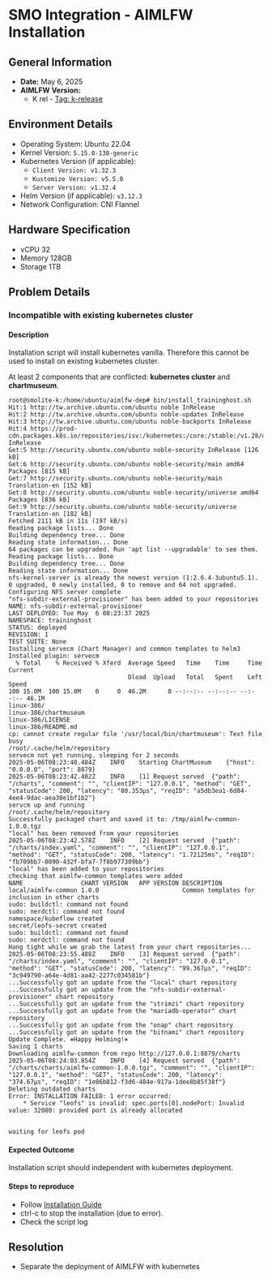 # SMO Integration - AIMLFW Installation

## General Information

* **Date:** May 6, 2025
* **AIMLFW Version:** 
    - K rel - [Tag: k-release](https://gerrit.o-ran-sc.org/r/gitweb?p=aiml-fw/aimlfw-dep.git;a=shortlog;h=refs/heads/k-release)
## Environment Details

* Operating System: Ubuntu 22.04
* Kernel Version: `5.15.0-138-generic`
* Kubernetes Version (if applicable): 
    * `Client Version: v1.32.3`
    * `Kustomize Version: v5.5.0`
    * `Server Version: v1.32.4`
* Helm Version (if applicable): `v3.12.3`
* Network Configuration: CNI Flannel

## Hardware Specification
* vCPU 32
* Memory 128GB
* Storage 1TB
  
## Problem Details
###  Incompatible with existing kubernetes cluster 
#### Description
Installation script will install kubernetes vanilla. Therefore this cannot be used to install on existing kubernetes cluster.

At least 2 components that are conflicted: **kubernetes cluster** and **chartmuseum**.

````
root@smolite-k:/home/ubuntu/aimlfw-dep# bin/install_traininghost.sh
Hit:1 http://tw.archive.ubuntu.com/ubuntu noble InRelease
Hit:2 http://tw.archive.ubuntu.com/ubuntu noble-updates InRelease                 
Hit:3 http://tw.archive.ubuntu.com/ubuntu noble-backports InRelease               
Hit:4 https://prod-cdn.packages.k8s.io/repositories/isv:/kubernetes:/core:/stable:/v1.28/deb  InRelease
Get:5 http://security.ubuntu.com/ubuntu noble-security InRelease [126 kB]
Get:6 http://security.ubuntu.com/ubuntu noble-security/main amd64 Packages [815 kB]
Get:7 http://security.ubuntu.com/ubuntu noble-security/main Translation-en [152 kB]
Get:8 http://security.ubuntu.com/ubuntu noble-security/universe amd64 Packages [836 kB]
Get:9 http://security.ubuntu.com/ubuntu noble-security/universe Translation-en [182 kB]
Fetched 2111 kB in 11s (197 kB/s)      
Reading package lists... Done
Building dependency tree... Done
Reading state information... Done
64 packages can be upgraded. Run 'apt list --upgradable' to see them.
Reading package lists... Done
Building dependency tree... Done
Reading state information... Done
nfs-kernel-server is already the newest version (1:2.6.4-3ubuntu5.1).
0 upgraded, 0 newly installed, 0 to remove and 64 not upgraded.
Configuring NFS server complete
"nfs-subdir-external-provisioner" has been added to your repositories
NAME: nfs-subdir-external-provisioner
LAST DEPLOYED: Tue May  6 08:23:37 2025
NAMESPACE: traininghost
STATUS: deployed
REVISION: 1
TEST SUITE: None
Installing servecm (Chart Manager) and common templates to helm3
Installed plugin: servecm
  % Total    % Received % Xferd  Average Speed   Time    Time     Time  Current
                                 Dload  Upload   Total   Spent    Left  Speed
100 15.0M  100 15.0M    0     0  46.2M      0 --:--:-- --:--:-- --:--:-- 46.1M
linux-386/
linux-386/chartmuseum
linux-386/LICENSE
linux-386/README.md
cp: cannot create regular file '/usr/local/bin/chartmuseum': Text file busy
/root/.cache/helm/repository
servecm not yet running. sleeping for 2 seconds
2025-05-06T08:23:40.484Z	INFO	Starting ChartMuseum	{"host": "0.0.0.0", "port": 8879}
2025-05-06T08:23:42.402Z	INFO	[1] Request served	{"path": "/charts", "comment": "", "clientIP": "127.0.0.1", "method": "GET", "statusCode": 200, "latency": "80.353µs", "reqID": "a5db3ea1-6d84-4ee4-9dac-aea30e1bf1b2"}
servcm up and running
/root/.cache/helm/repository
Successfully packaged chart and saved it to: /tmp/aimlfw-common-1.0.0.tgz
"local" has been removed from your repositories
2025-05-06T08:23:42.578Z	INFO	[2] Request served	{"path": "/charts/index.yaml", "comment": "", "clientIP": "127.0.0.1", "method": "GET", "statusCode": 200, "latency": "1.72125ms", "reqID": "fb709bb7-0090-432f-bfa7-7f8b977309bb"}
"local" has been added to your repositories
checking that aimlfw-common templates were added
NAME               	CHART VERSION	APP VERSION	DESCRIPTION                                   
local/aimlfw-common	1.0.0        	           	Common templates for inclusion in other charts
sudo: buildctl: command not found
sudo: nerdctl: command not found
namespace/kubeflow created
secret/leofs-secret created
sudo: buildctl: command not found
sudo: nerdctl: command not found
Hang tight while we grab the latest from your chart repositories...
2025-05-06T08:23:55.488Z	INFO	[3] Request served	{"path": "/charts/index.yaml", "comment": "", "clientIP": "127.0.0.1", "method": "GET", "statusCode": 200, "latency": "99.367µs", "reqID": "3c949790-a64e-4d81-aa42-2277c034581b"}
...Successfully got an update from the "local" chart repository
...Successfully got an update from the "nfs-subdir-external-provisioner" chart repository
...Successfully got an update from the "strimzi" chart repository
...Successfully got an update from the "mariadb-operator" chart repository
...Successfully got an update from the "onap" chart repository
...Successfully got an update from the "bitnami" chart repository
Update Complete. ⎈Happy Helming!⎈
Saving 1 charts
Downloading aimlfw-common from repo http://127.0.0.1:8879/charts
2025-05-06T08:24:03.854Z	INFO	[4] Request served	{"path": "/charts/charts/aimlfw-common-1.0.0.tgz", "comment": "", "clientIP": "127.0.0.1", "method": "GET", "statusCode": 200, "latency": "374.67µs", "reqID": "1e86b812-f3d6-484e-917a-1dee8b85f38f"}
Deleting outdated charts
Error: INSTALLATION FAILED: 1 error occurred:
	* Service "leofs" is invalid: spec.ports[0].nodePort: Invalid value: 32080: provided port is already allocated


waiting for leofs pod
````

#### Expected Outcome 
Installation script should independent with kubernetes deployment. 

#### Steps to reproduce
- Follow [Installation Guide](https://docs.o-ran-sc.org/projects/o-ran-sc-aiml-fw-aimlfw-dep/en/latest/installation-guide.html#software-installation-and-deployment)
- ctrl-c to stop the installation (due to error).
- Check the script log

## Resolution
- Separate the deployment of AIMLFW with kubernetes
